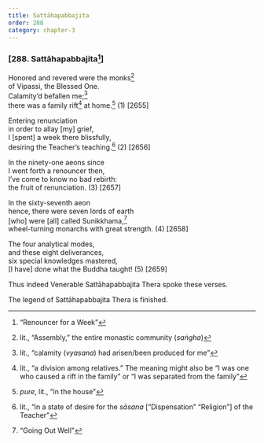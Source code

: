 ```yaml
---
title: Sattāhapabbajita
order: 288
category: chapter-3
---
```


### \[288. Sattāhapabbajita[^1]\]

Honored and revered were the monks[^2]  
of Vipassi, the Blessed One.  
Calamity’d befallen me;[^3]  
there was a family rift[^4] at home.[^5] (1) \[2655\]

Entering renunciation  
in order to allay \[my\] grief,  
I \[spent\] a week there blissfully,  
desiring the Teacher’s teaching.[^6] (2) \[2656\]

In the ninety-one aeons since  
I went forth a renouncer then,  
I’ve come to know no bad rebirth:  
the fruit of renunciation. (3) \[2657\]

In the sixty-seventh aeon  
hence, there were seven lords of earth  
\[who\] were \[all\] called Sunikkhama,[^7]  
wheel-turning monarchs with great strength. (4) \[2658\]

The four analytical modes,  
and these eight deliverances,  
six special knowledges mastered,  
\[I have\] done what the Buddha taught! (5) \[2659\]

Thus indeed Venerable Sattāhapabbajita Thera spoke these verses.

The legend of Sattāhapabbajita Thera is finished.

[^1]: “Renouncer for a Week”

[^2]: lit., “Assembly,” the entire monastic community (*saṅgha*)

[^3]: lit., “calamity (*vyasana*) had arisen/been produced for me”

[^4]: lit., “a division among relatives.” The meaning might also be “I was one who caused a rift in the family” or “I was separated from the family”

[^5]: *pure*, lit., “in the house”

[^6]: lit., “in a state of desire for the *sāsana* \[“Dispensation” “Religion”\] of the Teacher”

[^7]: “Going Out Well”
